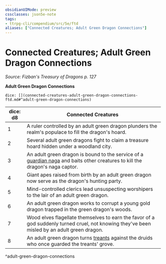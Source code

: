 ```yaml
---
obsidianUIMode: preview
cssclasses: json5e-note
tags:
- ttrpg-cli/compendium/src/5e/ftd
aliases: ["Connected Creatures; Adult Green Dragon Connections"]
---
```

# Connected Creatures; Adult Green Dragon Connections
*Source: Fizban's Treasury of Dragons p. 127* 

**Adult Green Dragon Connections**

`dice: [](connected-creatures-adult-green-dragon-connections-ftd.md#^adult-green-dragon-connections)`

| dice: d8 | Connected Creatures |
|----------|---------------------|
| 1 | A ruler controlled by an adult green dragon plunders the realm's populace to fill the dragon's hoard. |
| 2 | Several adult green dragons fight to claim a treasure hoard hidden under a woodland city. |
| 3 | An adult green dragon is bound to the service of a [guardian naga](guardian-naga.md) and baits other creatures to kill the dragon's naga captor. |
| 4 | Giant apes raised from birth by an adult green dragon now serve as the dragon's hunting party. |
| 5 | Mind-controlled clerics lead unsuspecting worshipers to the lair of an adult green dragon. |
| 6 | An adult green dragon works to corrupt a young gold dragon trapped in the green dragon's woods. |
| 7 | Wood elves flagellate themselves to earn the favor of a god suddenly turned cruel, not knowing they've been misled by an adult green dragon. |
| 8 | An adult green dragon turns [treants](treant.md) against the druids who once guarded the treants' grove. |
^adult-green-dragon-connections